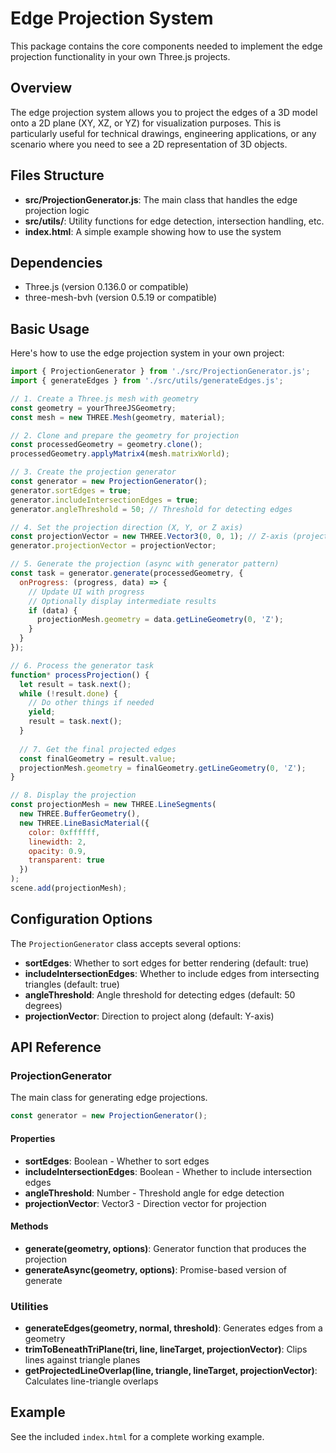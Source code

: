 # Edge Projection System

This package contains the core components needed to implement the edge projection functionality in your own Three.js projects.

## Overview

The edge projection system allows you to project the edges of a 3D model onto a 2D plane (XY, XZ, or YZ) for visualization purposes. This is particularly useful for technical drawings, engineering applications, or any scenario where you need to see a 2D representation of 3D objects.

## Files Structure

- **src/ProjectionGenerator.js**: The main class that handles the edge projection logic
- **src/utils/**: Utility functions for edge detection, intersection handling, etc.
- **index.html**: A simple example showing how to use the system

## Dependencies

- Three.js (version 0.136.0 or compatible)
- three-mesh-bvh (version 0.5.19 or compatible)

## Basic Usage

Here's how to use the edge projection system in your own project:

```javascript
import { ProjectionGenerator } from './src/ProjectionGenerator.js';
import { generateEdges } from './src/utils/generateEdges.js';

// 1. Create a Three.js mesh with geometry
const geometry = yourThreeJSGeometry;
const mesh = new THREE.Mesh(geometry, material);

// 2. Clone and prepare the geometry for projection
const processedGeometry = geometry.clone();
processedGeometry.applyMatrix4(mesh.matrixWorld);

// 3. Create the projection generator
const generator = new ProjectionGenerator();
generator.sortEdges = true;
generator.includeIntersectionEdges = true;
generator.angleThreshold = 50; // Threshold for detecting edges

// 4. Set the projection direction (X, Y, or Z axis)
const projectionVector = new THREE.Vector3(0, 0, 1); // Z-axis (project onto XY plane)
generator.projectionVector = projectionVector;

// 5. Generate the projection (async with generator pattern)
const task = generator.generate(processedGeometry, {
  onProgress: (progress, data) => {
    // Update UI with progress
    // Optionally display intermediate results
    if (data) {
      projectionMesh.geometry = data.getLineGeometry(0, 'Z');
    }
  }
});

// 6. Process the generator task
function* processProjection() {
  let result = task.next();
  while (!result.done) {
    // Do other things if needed
    yield;
    result = task.next();
  }
  
  // 7. Get the final projected edges
  const finalGeometry = result.value;
  projectionMesh.geometry = finalGeometry.getLineGeometry(0, 'Z');
}

// 8. Display the projection
const projectionMesh = new THREE.LineSegments(
  new THREE.BufferGeometry(),
  new THREE.LineBasicMaterial({
    color: 0xffffff,
    linewidth: 2,
    opacity: 0.9,
    transparent: true
  })
);
scene.add(projectionMesh);
```

## Configuration Options

The `ProjectionGenerator` class accepts several options:

- **sortEdges**: Whether to sort edges for better rendering (default: true)
- **includeIntersectionEdges**: Whether to include edges from intersecting triangles (default: true)
- **angleThreshold**: Angle threshold for detecting edges (default: 50 degrees)
- **projectionVector**: Direction to project along (default: Y-axis)

## API Reference

### ProjectionGenerator

The main class for generating edge projections.

```javascript
const generator = new ProjectionGenerator();
```

#### Properties

- **sortEdges**: Boolean - Whether to sort edges
- **includeIntersectionEdges**: Boolean - Whether to include intersection edges
- **angleThreshold**: Number - Threshold angle for edge detection
- **projectionVector**: Vector3 - Direction vector for projection

#### Methods

- **generate(geometry, options)**: Generator function that produces the projection
- **generateAsync(geometry, options)**: Promise-based version of generate

### Utilities

- **generateEdges(geometry, normal, threshold)**: Generates edges from a geometry
- **trimToBeneathTriPlane(tri, line, lineTarget, projectionVector)**: Clips lines against triangle planes
- **getProjectedLineOverlap(line, triangle, lineTarget, projectionVector)**: Calculates line-triangle overlaps

## Example

See the included `index.html` for a complete working example. 